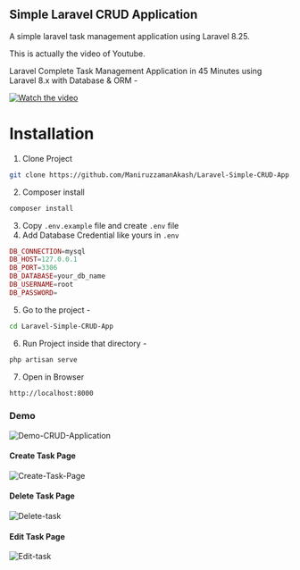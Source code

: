 ## Simple Laravel CRUD Application

A simple laravel task management application using Laravel 8.25.

This is actually the video of Youtube.

Laravel Complete Task Management Application in 45 Minutes using Laravel 8.x with Database & ORM -

[![Watch the video](https://i.ibb.co/XyBXf8k/Screenshot-2022-04-08-at-6-03-10-PM.png)](https://youtu.be/lVUFuS1EQhM)


# Installation 

1. Clone Project
````sh
git clone https://github.com/ManiruzzamanAkash/Laravel-Simple-CRUD-App.git
````
2. Composer install
````sh
composer install
````
3. Copy `.env.example` file and create `.env` file
4. Add Database Credential like yours in `.env`
```php
DB_CONNECTION=mysql
DB_HOST=127.0.0.1
DB_PORT=3306
DB_DATABASE=your_db_name
DB_USERNAME=root
DB_PASSWORD=
```
5. Go to the project - 
```sh
cd Laravel-Simple-CRUD-App
```
6. Run Project inside that directory - 
````sh
php artisan serve
````
7. Open in Browser 
````sh
http://localhost:8000
````

### Demo
<img src="https://i.ibb.co/CQjWFrP/Demo-CRUD-Application.png" alt="Demo-CRUD-Application" border="0">

#### Create Task Page
<img src="https://i.ibb.co/LJCvKKk/Create-Task-Page.png" alt="Create-Task-Page" border="0">

#### Delete Task Page
<img src="https://i.ibb.co/RCCkpT7/Delete-task.png" alt="Delete-task" border="0">


#### Edit Task Page
<img src="https://i.ibb.co/ssDy296/Edit-task.png" alt="Edit-task" border="0">


